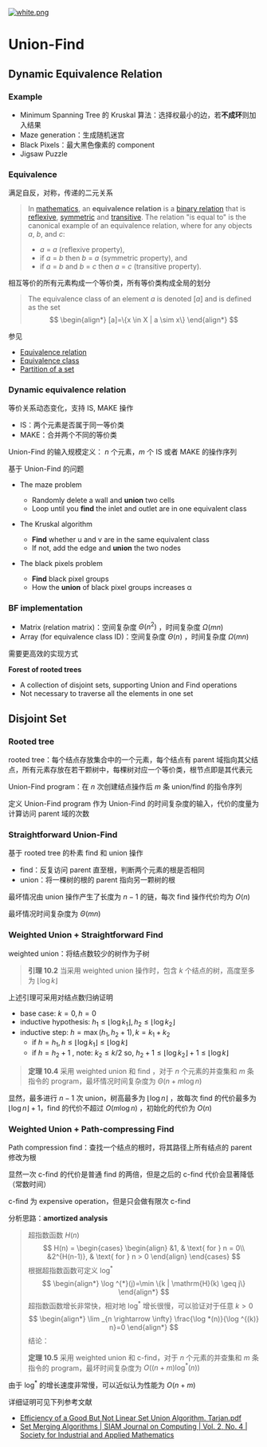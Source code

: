 [![white.png](https://i.loli.net/2019/04/11/5cae134487910.png)](https://github.com/i1123581321/NJU-open-resource)

# Union-Find

## Dynamic Equivalence Relation

### Example

* Minimum Spanning Tree 的 Kruskal 算法：选择权最小的边，若**不成环**则加入结果
* Maze generation：生成随机迷宫
* Black Pixels：最大黑色像素的 component
* Jigsaw Puzzle

### Equivalence

满足自反，对称，传递的二元关系

> In [mathematics](https://en.wikipedia.org/wiki/Mathematics), an **equivalence relation** is a [binary relation](https://en.wikipedia.org/wiki/Binary_relation) that is [reflexive](https://en.wikipedia.org/wiki/Reflexive_relation), [symmetric](https://en.wikipedia.org/wiki/Symmetric_relation) and [transitive](https://en.wikipedia.org/wiki/Transitive_relation). The relation "is equal to" is the canonical example of an equivalence relation, where for any objects *a*, *b*, and *c*:
>
> - *a* = *a* (reflexive property),
> - if *a* = *b* then *b* = *a* (symmetric property), and
> - if *a* = *b* and *b* = *c* then *a* = *c* (transitive property).

相互等价的所有元素构成一个等价类，所有等价类构成全局的划分

> The equivalence class of an element *a* is denoted [*a*] and is defined as the set
> $$
> \begin{align*}
> [a]=\{x \in X | a \sim x\}
> \end{align*}
> $$

参见 

* [Equivalence relation](https://en.wikipedia.org/wiki/Equivalence_relation)
* [Equivalence class](https://en.wikipedia.org/wiki/Equivalence_class)
* [Partition of a set](https://en.wikipedia.org/wiki/Partition_of_a_set)

### Dynamic equivalence relation

等价关系动态变化，支持 IS, MAKE 操作

* IS：两个元素是否属于同一等价类
* MAKE：合并两个不同的等价类

Union-Find 的输入规模定义： $n$ 个元素，$m$ 个 IS 或者 MAKE 的操作序列

基于 Union-Find 的问题

* The maze problem
  * Randomly delete a wall and **union** two cells
  * Loop until you **find** the inlet and outlet are in one equivalent class

* The Kruskal algorithm
  * **Find** whether u and v are in the same equivalent class
  * If not, add the edge and **union** the two nodes

* The black pixels problem
  * **Find** black pixel groups
  * How the **union** of black pixel groups increases α

### BF implementation

* Matrix (relation matrix)：空间复杂度 $\Theta(n^2)$ ，时间复杂度 $\Omega(mn)$
* Array (for equivalence class ID)：空间复杂度 $\Theta(n)$ ，时间复杂度 $\Omega(mn)$

需要更高效的实现方式

**Forest of rooted trees**

- A collection of disjoint sets, supporting Union and Find operations
- Not necessary to traverse all the elements in one set

## Disjoint Set

### Rooted tree

rooted tree：每个结点存放集合中的一个元素，每个结点有 parent 域指向其父结点，所有元素存放在若干颗树中，每棵树对应一个等价类，根节点即是其代表元

Union-Find program：在 $n$ 次创建结点操作后 $m$ 条 union/find 的指令序列

定义 Union-Find program 作为 Union-Find 的时间复杂度的输入，代价的度量为计算访问 parent 域的次数

### Straightforward Union-Find

基于 rooted tree 的朴素 find 和 union 操作

- find：反复访问 parent 直至根，判断两个元素的根是否相同
- union：将一棵树的根的 parent 指向另一颗树的根

最坏情况由 union 操作产生了长度为 $n-1$ 的链，每次 find 操作代价均为 $O(n)$

最坏情况时间复杂度为 $\Theta(mn)$

### Weighted Union + Straightforward Find

weighted union：将结点数较少的树作为子树

> **引理 10.2** 当采用 weighted union 操作时，包含 $k$ 个结点的树，高度至多为 $\lfloor\log k\rfloor$

上述引理可采用对结点数归纳证明

* base case: $k = 0, h = 0$
* inductive hypothesis: $h_{1} \leqslant\left\lfloor\log k_{1}\right\rfloor, h_{2} \leqslant\left\lfloor\log k_{2}\right\rfloor$
* inductive step: $h=\max (h_1, h_2+1), k=k_1+k_2$
  * if $h=h_{1}, h \leqslant\left\lfloor\log k_{1}\right\rfloor \leqslant\lfloor\log k\rfloor$
  * if $h=h_{2}+1$ , note: $k_{2} \leqslant k / 2$ so, $h_{2}+1 \leqslant\left\lfloor\log k_{2}\right\rfloor+ 1 \leqslant\lfloor\log k\rfloor$

> **定理 10.4** 采用 weighted union 和 find ，对于 $n$ 个元素的并查集和 $m$ 条指令的 program，最坏情况时间复杂度为 $\Theta(n + m\log n)$

显然，最多进行 $n - 1$ 次 union，树高最多为 $\lfloor\log n\rfloor$ ，故每次 find 的代价最多为 $\lfloor\log n\rfloor + 1$，find 的代价不超过 $O(m\log n)$ ，初始化的代价为 $O(n)$

### Weighted Union + Path-compressing Find

Path compression find：查找一个结点的根时，将其路径上所有结点的 parent 修改为根

显然一次 c-find 的代价是普通 find 的两倍，但是之后的 c-find 代价会显著降低（常数时间）

c-find 为 expensive operation，但是只会做有限次 c-find

分析思路：**amortized analysis**

> 超指数函数 $H(n)$
> $$
> H(n) = 
> \begin{cases}
> \begin{align}
> &1, & \text{ for } n = 0\\
> &2^{H(n-1)}, & \text{ for } n > 0
> \end{align}
> \end{cases}
> $$
> 根据超指数函数可定义 $\log^*$
> $$
> \begin{align*}
> \log ^{*}(j)=\min \{k | \mathrm{H}(k) \geq j\}
> \end{align*}
> $$
> 超指数函数增长非常快，相对地 $\log^*$ 增长很慢，可以验证对于任意 $k > 0$
> $$
> \begin{align*}
> \lim _{n \rightarrow \infty} \frac{\log *(n)}{\log ^{(k)} n}=0
> \end{align*}
> $$
> 结论：
>
> **定理 10.5** 采用 weighted union 和 c-find，对于 $n$ 个元素的并查集和 $m$ 条指令的 program，最坏时间复杂度为 $O\left((n+m) \log ^{*}(n)\right)$

由于 $\log^*$ 的增长速度非常慢，可以近似认为性能为 $O(n + m)$

详细证明可见下列参考文献

* [Efficiency of a Good But Not Linear Set Union Algorithm. Tarjan.pdf](http://e-maxx.ru/bookz/files/dsu/Efficiency%20of%20a%20Good%20But%20Not%20Linear%20Set%20Union%20Algorithm.%20Tarjan.pdf)
* [Set Merging Algorithms | SIAM Journal on Computing | Vol. 2, No. 4 | Society for Industrial and Applied Mathematics](https://epubs.siam.org/doi/10.1137/0202024)